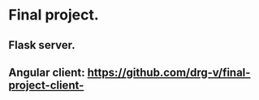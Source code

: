 # Final project.
## Flask server.
## Angular client: https://github.com/drg-v/final-project-client-
